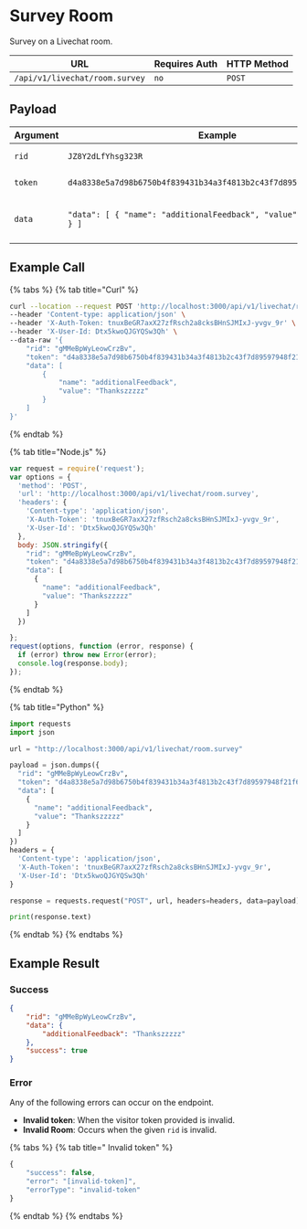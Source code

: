 # Survey Room

Survey on a Livechat room.

| URL                            | Requires Auth | HTTP Method |
| ------------------------------ | ------------- | ----------- |
| `/api/v1/livechat/room.survey` | `no`          | `POST`      |

## Payload <a href="#payload" id="payload"></a>

<table data-header-hidden><thead><tr><th width="141">Argument</th><th width="261">Example</th><th>Required</th><th>Description</th></tr></thead><tbody><tr><td><code>rid</code></td><td><code>JZ8Y2dLfYhsg323R</code></td><td>Required</td><td>The room Id.</td></tr><tr><td><code>token</code></td><td><code>d4a8338e5a7d98b6750b4f839431b34a3f4813b2c43f7d89597948f21f607bb4</code></td><td>Required</td><td>The visitor token</td></tr><tr><td><code>data</code></td><td><code>"data": [ { "name": "additionalFeedback", "value": "Thankszzzzz" } ]</code></td><td>Required</td><td>An array of object with <code>name</code> and <code>value</code></td></tr></tbody></table>

## Example Call <a href="#example-payload" id="example-payload"></a>

{% tabs %}
{% tab title="Curl" %}
```bash
curl --location --request POST 'http://localhost:3000/api/v1/livechat/room.survey' \
--header 'Content-type: application/json' \
--header 'X-Auth-Token: tnuxBeGR7axX27zfRsch2a8cksBHnSJMIxJ-yvgv_9r' \
--header 'X-User-Id: Dtx5kwoQJGYQSw3Qh' \
--data-raw '{
    "rid": "gMMeBpWyLeowCrzBv",
    "token": "d4a8338e5a7d98b6750b4f839431b34a3f4813b2c43f7d89597948f21f607bb4",
    "data": [
        {
            "name": "additionalFeedback",
            "value": "Thankszzzzz"
        } 
    ]
}'
```
{% endtab %}

{% tab title="Node.js" %}
```javascript
var request = require('request');
var options = {
  'method': 'POST',
  'url': 'http://localhost:3000/api/v1/livechat/room.survey',
  'headers': {
    'Content-type': 'application/json',
    'X-Auth-Token': 'tnuxBeGR7axX27zfRsch2a8cksBHnSJMIxJ-yvgv_9r',
    'X-User-Id': 'Dtx5kwoQJGYQSw3Qh'
  },
  body: JSON.stringify({
    "rid": "gMMeBpWyLeowCrzBv",
    "token": "d4a8338e5a7d98b6750b4f839431b34a3f4813b2c43f7d89597948f21f607bb4",
    "data": [
      {
        "name": "additionalFeedback",
        "value": "Thankszzzzz"
      }
    ]
  })

};
request(options, function (error, response) {
  if (error) throw new Error(error);
  console.log(response.body);
});

```
{% endtab %}

{% tab title="Python" %}
```python
import requests
import json

url = "http://localhost:3000/api/v1/livechat/room.survey"

payload = json.dumps({
  "rid": "gMMeBpWyLeowCrzBv",
  "token": "d4a8338e5a7d98b6750b4f839431b34a3f4813b2c43f7d89597948f21f607bb4",
  "data": [
    {
      "name": "additionalFeedback",
      "value": "Thankszzzzz"
    }
  ]
})
headers = {
  'Content-type': 'application/json',
  'X-Auth-Token': 'tnuxBeGR7axX27zfRsch2a8cksBHnSJMIxJ-yvgv_9r',
  'X-User-Id': 'Dtx5kwoQJGYQSw3Qh'
}

response = requests.request("POST", url, headers=headers, data=payload)

print(response.text)

```
{% endtab %}
{% endtabs %}

## Example Result

### Success

```json
{
    "rid": "gMMeBpWyLeowCrzBv",
    "data": {
        "additionalFeedback": "Thankszzzzz"
    },
    "success": true
}
```

### Error

Any of the following errors can occur on the endpoint.

* **Invalid token**: When the visitor token provided is invalid.
* **Invalid Room**: Occurs when the given `rid` is invalid.

{% tabs %}
{% tab title=" Invalid token" %}
```javascript
{
    "success": false,
    "error": "[invalid-token]",
    "errorType": "invalid-token"
}
```
{% endtab %}
{% endtabs %}
